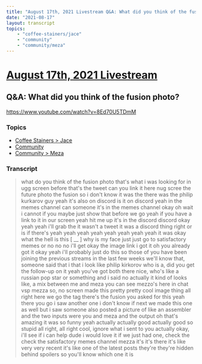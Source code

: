 ```yaml
---
title: "August 17th, 2021 Livestream Q&A: What did you think of the fusion photo?"
date: "2021-08-17"
layout: transcript
topics:
    - "coffee-stainers/jace"
    - "community"
    - "community/meza"
---
```

# [August 17th, 2021 Livestream](../2021-08-17.md)
## Q&A: What did you think of the fusion photo?
https://www.youtube.com/watch?v=8Ed70U5TDmM

### Topics
* [Coffee Stainers > Jace](../topics/coffee-stainers/jace.md)
* [Community](../topics/community.md)
* [Community > Meza](../topics/community/meza.md)

### Transcript

> what do you think of the fusion photo that's what i was looking for in ugg screen before that's the tweet can you link it here nug scree the future photo the fusion so i don't know it was the there was the philip kurkarov guy yeah it's also on discord is it on discord yeah in the memes channel can someone it's in the memes channel okay oh wait i cannot if you maybe just show that before we go yeah if you have a link to it in our screen yeah hit me up it's in the discord discord okay yeah yeah i'll grab the it wasn't a tweet it was a discord thing right or is if there's yeah yeah yeah yeah yeah yeah yeah yeah it was okay what the hell is this [ __ ] why is my face just just go to satisfactory memes or no no no i'll get okay the image link i got it oh you already got it okay yeah i'll probably just do this so those of you have been joining the previous streams in the last few weeks we'll know that, someone said that i that i look like philip kirkorov who is a, did you get the follow-up on it yeah you've got both there nice, who's like a russian pop star or something and i said no actually it kind of looks like, a mix between me and meza you can see mezzo's here in chat vsp mezza so, no screen made this pretty pretty cool image thing all right here we go the tag there's the fusion you asked for this yeah there you go i saw another one i don't know if next we made this one as well but i saw someone also posted a picture of like an assembler and the two inputs were you and meza and the output oh that's amazing it was so funny yeah actually actually good actually good so stupid all right, all right cool, ignore what i sent to you actually okay, i'll see if i can help dude i would love it if we just had one, check the check the satisfactory memes channel mezza it's it's there it's like very very recent it's like one of the latest posts they're they're hidden behind spoilers so you'll know which one it is
